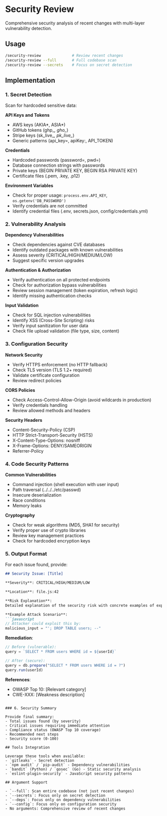 # Security Review

Comprehensive security analysis of recent changes with multi-layer vulnerability detection.

## Usage

```bash
/security-review              # Review recent changes
/security-review --full       # Full codebase scan
/security-review --secrets    # Focus on secret detection
```

## Implementation

### 1. Secret Detection

Scan for hardcoded sensitive data:

**API Keys and Tokens**
- AWS keys (AKIA*, ASIA*)
- GitHub tokens (ghp_*, gho_*)
- Stripe keys (sk_live_*, pk_live_*)
- Generic patterns (api_key=, apiKey:, API_TOKEN)

**Credentials**
- Hardcoded passwords (password=, pwd=)
- Database connection strings with passwords
- Private keys (BEGIN PRIVATE KEY, BEGIN RSA PRIVATE KEY)
- Certificate files (.pem, .key, .p12)

**Environment Variables**
- Check for proper usage: `process.env.API_KEY`, `os.getenv('DB_PASSWORD')`
- Verify credentials are not committed
- Identify credential files (.env, secrets.json, config/credentials.yml)

### 2. Vulnerability Analysis

**Dependency Vulnerabilities**
- Check dependencies against CVE databases
- Identify outdated packages with known vulnerabilities
- Assess severity (CRITICAL/HIGH/MEDIUM/LOW)
- Suggest specific version upgrades

**Authentication & Authorization**
- Verify authentication on all protected endpoints
- Check for authorization bypass vulnerabilities
- Review session management (token expiration, refresh logic)
- Identify missing authentication checks

**Input Validation**
- Check for SQL injection vulnerabilities
- Identify XSS (Cross-Site Scripting) risks
- Verify input sanitization for user data
- Check file upload validation (file type, size, content)

### 3. Configuration Security

**Network Security**
- Verify HTTPS enforcement (no HTTP fallback)
- Check TLS version (TLS 1.2+ required)
- Validate certificate configuration
- Review redirect policies

**CORS Policies**
- Check Access-Control-Allow-Origin (avoid wildcards in production)
- Verify credentials handling
- Review allowed methods and headers

**Security Headers**
- Content-Security-Policy (CSP)
- HTTP Strict-Transport-Security (HSTS)
- X-Content-Type-Options: nosniff
- X-Frame-Options: DENY/SAMEORIGIN
- Referrer-Policy

### 4. Code Security Patterns

**Common Vulnerabilities**
- Command injection (shell execution with user input)
- Path traversal (../../../etc/passwd)
- Insecure deserialization
- Race conditions
- Memory leaks

**Cryptography**
- Check for weak algorithms (MD5, SHA1 for security)
- Verify proper use of crypto libraries
- Review key management practices
- Check for hardcoded encryption keys

### 5. Output Format

For each issue found, provide:

```markdown
## Security Issue: [Title]

**Severity**: CRITICAL/HIGH/MEDIUM/LOW

**Location**: file.js:42

**Risk Explanation**:
Detailed explanation of the security risk with concrete examples of exploitation.

**Example Attack Scenario**:
```javascript
// Attacker could exploit this by:
malicious_input = "'; DROP TABLE users; --"
```

**Remediation**:
```javascript
// Before (vulnerable):
query = `SELECT * FROM users WHERE id = ${userId}`

// After (secure):
query = db.prepare("SELECT * FROM users WHERE id = ?")
query.run(userId)
```

**References**:
- OWASP Top 10: [Relevant category]
- CWE-XXX: [Weakness description]
```

### 6. Security Summary

Provide final summary:
- Total issues found (by severity)
- Critical issues requiring immediate attention
- Compliance status (OWASP Top 10 coverage)
- Recommended next steps
- Security score (0-100)

## Tools Integration

Leverage these tools when available:
- `gitleaks` - Secret detection
- `npm audit` / `pip-audit` - Dependency vulnerabilities
- `bandit` (Python) / `gosec` (Go) - Static security analysis
- `eslint-plugin-security` - JavaScript security patterns

## Argument Support

- `--full`: Scan entire codebase (not just recent changes)
- `--secrets`: Focus only on secret detection
- `--deps`: Focus only on dependency vulnerabilities
- `--config`: Focus only on configuration security
- No arguments: Comprehensive review of recent changes
